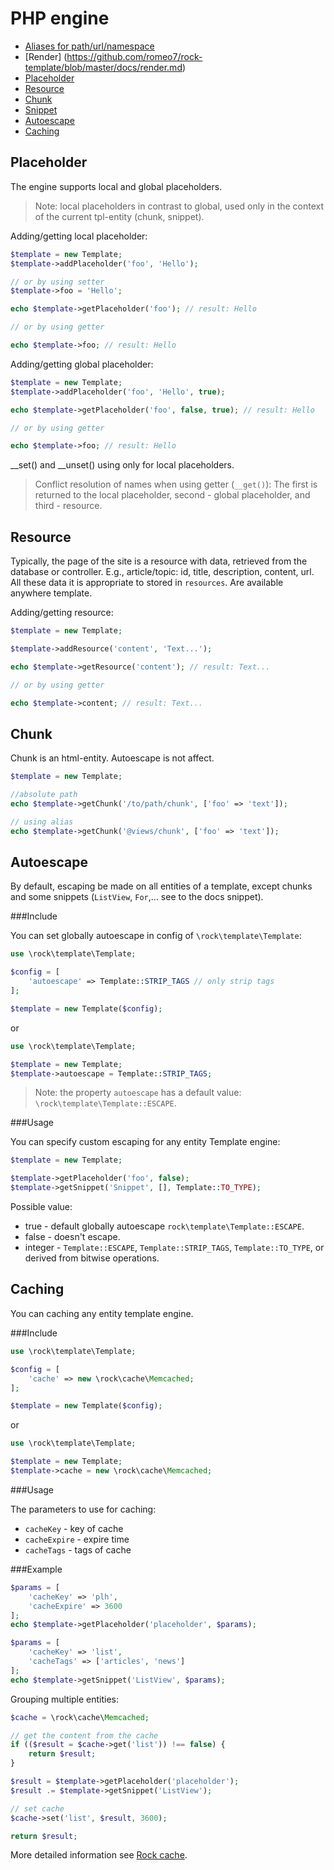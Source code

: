 PHP engine
=================

 * [Aliases for path/url/namespace](https://github.com/romeo7/rock-template/blob/master/docs/aliases.md)
 * [Render] (https://github.com/romeo7/rock-template/blob/master/docs/render.md)
 * [Placeholder](#placeholder)
 * [Resource](#resource)
 * [Chunk](#chunk)
 * [Snippet](https://github.com/romeo7/rock-template/blob/master/docs/snippets/readme.md)
 * [Autoescape](#autoescape)
 * [Caching](#caching)

Placeholder
-----------------

The engine supports local and global placeholders.
> Note: local placeholders in contrast to global, used only in the context of the current tpl-entity (chunk, snippet).

Adding/getting local placeholder:

```php
$template = new Template;
$template->addPlaceholder('foo', 'Hello');

// or by using setter
$template->foo = 'Hello';

echo $template->getPlaceholder('foo'); // result: Hello

// or by using getter

echo $template->foo; // result: Hello
```

Adding/getting global placeholder:

```php
$template = new Template;
$template->addPlaceholder('foo', 'Hello', true);

echo $template->getPlaceholder('foo', false, true); // result: Hello

// or by using getter

echo $template->foo; // result: Hello
```

__set() and __unset() using only for local placeholders.

> Conflict resolution of names when using getter (`__get()`): The first is returned to the local placeholder, second - global placeholder, and third - resource.

Resource
-----------------

Typically, the page of the site is a resource with data, retrieved from the database or controller. E.g., article/topic: id, title, description, content, url.
All these data it is appropriate to stored in `resources`. Are available anywhere template.

Adding/getting resource:

```php
$template = new Template;

$template->addResource('content', 'Text...');

echo $template->getResource('content'); // result: Text...

// or by using getter

echo $template->content; // result: Text...
```

Chunk
-----------------

Chunk is an html-entity. Autoescape is not affect.

```php
$template = new Template;

//absolute path
echo $template->getChunk('/to/path/chunk', ['foo' => 'text']);

// using alias
echo $template->getChunk('@views/chunk', ['foo' => 'text']);
```

Autoescape
-----------------

By default, escaping be made on all entities of a template, except chunks and some snippets (`ListView`, `For`,... see to the docs snippet).

###Include

You can set globally autoescape in config of `\rock\template\Template`:

```php
use \rock\template\Template;

$config = [
    'autoescape' => Template::STRIP_TAGS // only strip tags
];

$template = new Template($config);
```

or

```php
use \rock\template\Template;

$template = new Template;
$template->autoescape = Template::STRIP_TAGS;
```
> Note: the property `autoescape` has a default value: `\rock\template\Template::ESCAPE`.

###Usage

You can specify custom escaping for any entity Template engine:

```php
$template = new Template;

$template->getPlaceholder('foo', false);
$template->getSnippet('Snippet', [], Template::TO_TYPE);
```

Possible value:

 * true - default globally autoescape `rock\template\Template::ESCAPE`.
 * false - doesn't escape.
 * integer - `Template::ESCAPE`, `Template::STRIP_TAGS`, `Template::TO_TYPE`, or derived from bitwise operations.

Caching
------------------

You can caching any entity template engine.

###Include

```php
use \rock\template\Template;

$config = [
    'cache' => new \rock\cache\Memcached;
];

$template = new Template($config);
```

or

```php
use \rock\template\Template;

$template = new Template;
$template->cache = new \rock\cache\Memcached;
```

###Usage

The parameters to use for caching:

 * `cacheKey` - key of cache
 * `cacheExpire` - expire time
 * `cacheTags` - tags of cache

###Example

```php
$params = [
    'cacheKey' => 'plh',
    'cacheExpire' => 3600
];
echo $template->getPlaceholder('placeholder', $params);

$params = [
    'cacheKey' => 'list',
    'cacheTags' => ['articles', 'news']
];
echo $template->getSnippet('ListView', $params);
```

Grouping multiple entities:

```php
$cache = \rock\cache\Memcached;

// get the content from the cache
if (($result = $cache->get('list')) !== false) {
    return $result;
}

$result = $template->getPlaceholder('placeholder');
$result .= $template->getSnippet('ListView');

// set cache
$cache->set('list', $result, 3600);

return $result;
```

More detailed information see [Rock cache](https://github.com/romeo7/rock-cache/).